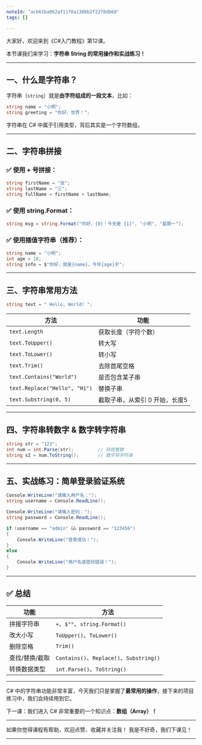 ```yaml
---
noteId: "acb61ba062af11f0a138bb2f2278db69"
tags: []

---
```




大家好，欢迎来到《C#入门教程》第12课。

本节课我们来学习：**字符串 String 的常用操作和实战练习！**

---

## 一、什么是字符串？

字符串（`string`）就是**由字符组成的一段文本**，比如：

```csharp
string name = "小明";
string greeting = "你好，世界！";
```

字符串在 C# 中属于引用类型，背后其实是一个字符数组。

---

## 二、字符串拼接

### ✅ 使用 + 号拼接：

```csharp
string firstName = "张";
string lastName = "三";
string fullName = firstName + lastName;
```

### ✅ 使用 string.Format：

```csharp
string msg = string.Format("你好，{0}！今天是 {1}", "小明", "星期一");
```

### ✅ 使用插值字符串（推荐）：

```csharp
string name = "小明";
int age = 18;
string info = $"你好，我是{name}，今年{age}岁";
```

---

## 三、字符串常用方法

```csharp
string text = " Hello, World! ";
```

| 方法                            | 功能                |
| ----------------------------- | ----------------- |
| `text.Length`                 | 获取长度（字符个数）        |
| `text.ToUpper()`              | 转大写               |
| `text.ToLower()`              | 转小写               |
| `text.Trim()`                 | 去除首尾空格            |
| `text.Contains("World")`      | 是否包含某子串           |
| `text.Replace("Hello", "Hi")` | 替换子串              |
| `text.Substring(0, 5)`        | 截取子串，从索引 0 开始，长度5 |

---

## 四、字符串转数字 & 数字转字符串

```csharp
string str = "123";
int num = int.Parse(str);         // 转成整数
string s2 = num.ToString();       // 数字转字符串
```

---

## 五、实战练习：简单登录验证系统

```csharp
Console.WriteLine("请输入用户名：");
string username = Console.ReadLine();

Console.WriteLine("请输入密码：");
string password = Console.ReadLine();

if (username == "admin" && password == "123456")
{
    Console.WriteLine("登录成功！");
}
else
{
    Console.WriteLine("用户名或密码错误！");
}
```

---

## ✅ 总结

| 功能       | 方法                                     |
| -------- | -------------------------------------- |
| 拼接字符串    | `+`、`$""`、`string.Format()`            |
| 改大小写     | `ToUpper()`、`ToLower()`                |
| 删除空格     | `Trim()`                               |
| 查找/替换/截取 | `Contains()`、`Replace()`、`Substring()` |
| 转换数据类型   | `int.Parse()`、`ToString()`             |

---

C# 中的字符串功能非常丰富，今天我们只是掌握了**最常用的操作**，接下来的项目练习中，我们会持续用到它。

下一课：我们进入 C# 非常重要的一个知识点：**数组（Array）！**

---

如果你觉得课程有帮助，欢迎点赞、收藏并关注我！
我是不好奇，我们下课见！

---